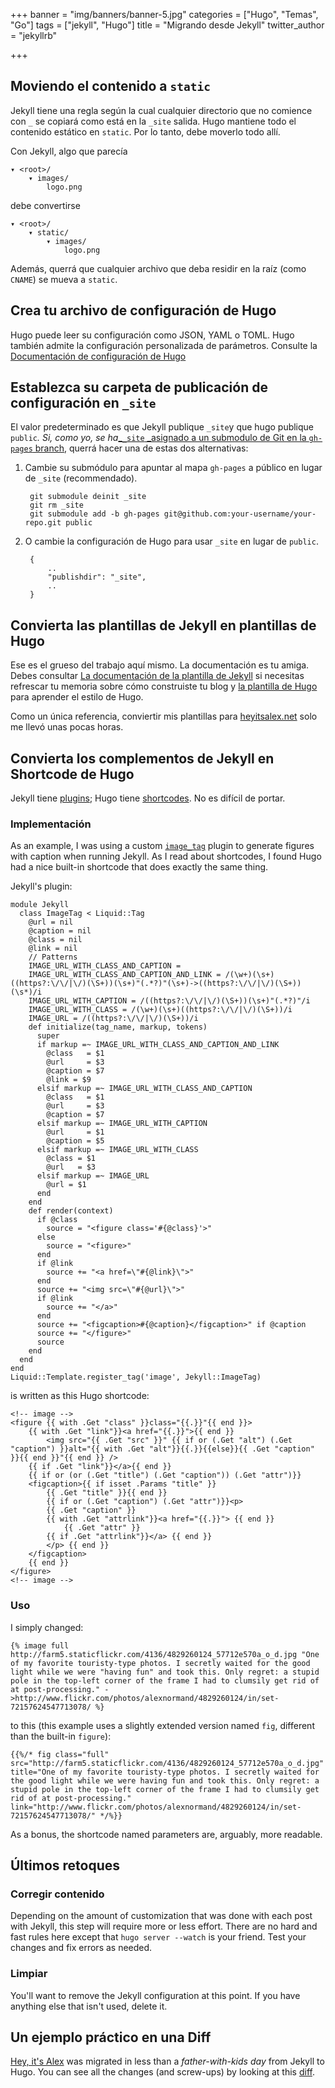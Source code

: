 +++
banner = "img/banners/banner-5.jpg"
categories = ["Hugo", "Temas", "Go"]
tags = ["jekyll", "Hugo"]
title = "Migrando desde Jekyll"
twitter_author = "jekyllrb"

+++
## Moviendo el contenido a `static`

Jekyll tiene una regla según la cual cualquier directorio que no comience con `_` se copiará como está en la `_site` salida. Hugo mantiene todo el contenido estático en `static`. Por lo tanto, debe moverlo todo allí. 

Con Jekyll, algo que parecía

    ▾ <root>/
        ▾ images/
            logo.png

debe convertirse

    ▾ <root>/
        ▾ static/
            ▾ images/
                logo.png

Además, querrá que cualquier archivo que deba residir en la raíz (como `CNAME`) se mueva a `static`.

## Crea tu archivo de configuración de Hugo

Hugo puede leer su configuración como JSON, YAML o TOML. Hugo también admite la configuración personalizada de parámetros. Consulte la[ Documentación de configuración de Hugo](https://app.forestry.io/overview/configuration/)

## Establezca su carpeta de publicación de configuración en `_site`

El valor predeterminado es que Jekyll publique `_site`y que hugo publique `public`_. Si, como yo, se ha_[_`_site` _asignado a un submodulo de Git en la `gh-pages` branch](http://blog.blindgaenger.net/generate_github_pages_in_a_submodule.html), querrá hacer una de estas dos alternativas:

1. Cambie su submódulo para apuntar al mapa `gh-pages` a público en lugar de  `_site` (recommendado).

        git submodule deinit _site
        git rm _site
        git submodule add -b gh-pages git@github.com:your-username/your-repo.git public
2. O cambie la configuración de Hugo para usar  `_site` en lugar de `public`.

        {
            ..
            "publishdir": "_site",
            ..
        }

## Convierta las plantillas de Jekyll en plantillas de Hugo

Ese es el grueso del trabajo aquí mismo. La documentación es tu amiga. Debes consultar [La documentación de la plantilla de Jekyll](http://jekyllrb.com/docs/templates/) si necesitas refrescar tu memoria sobre cómo construiste tu blog y [la plantilla de Hugo](https://gohugo.io/templates/) para aprender el estilo de Hugo.

Como un única referencia, conviertir mis plantillas para [heyitsalex.net](http://heyitsalex.net/) solo me llevó unas pocas horas.

## Convierta los complementos de Jekyll en Shortcode de Hugo

Jekyll tiene [plugins](http://jekyllrb.com/docs/plugins/); Hugo tiene [shortcodes](/doc/shortcodes/). No es difícil de portar.

### Implementación

As an example, I was using a custom [`image_tag`](https://github.com/alexandre-normand/alexandre-normand/blob/74bb12036a71334fdb7dba84e073382fc06908ec/_plugins/image_tag.rb) plugin to generate figures with caption when running Jekyll. As I read about shortcodes, I found Hugo had a nice built-in shortcode that does exactly the same thing.

Jekyll's plugin:

    module Jekyll
      class ImageTag < Liquid::Tag
        @url = nil
        @caption = nil
        @class = nil
        @link = nil
        // Patterns
        IMAGE_URL_WITH_CLASS_AND_CAPTION =
        IMAGE_URL_WITH_CLASS_AND_CAPTION_AND_LINK = /(\w+)(\s+)((https?:\/\/|\/)(\S+))(\s+)"(.*?)"(\s+)->((https?:\/\/|\/)(\S+))(\s*)/i
        IMAGE_URL_WITH_CAPTION = /((https?:\/\/|\/)(\S+))(\s+)"(.*?)"/i
        IMAGE_URL_WITH_CLASS = /(\w+)(\s+)((https?:\/\/|\/)(\S+))/i
        IMAGE_URL = /((https?:\/\/|\/)(\S+))/i
        def initialize(tag_name, markup, tokens)
          super
          if markup =~ IMAGE_URL_WITH_CLASS_AND_CAPTION_AND_LINK
            @class   = $1
            @url     = $3
            @caption = $7
            @link = $9
          elsif markup =~ IMAGE_URL_WITH_CLASS_AND_CAPTION
            @class   = $1
            @url     = $3
            @caption = $7
          elsif markup =~ IMAGE_URL_WITH_CAPTION
            @url     = $1
            @caption = $5
          elsif markup =~ IMAGE_URL_WITH_CLASS
            @class = $1
            @url   = $3
          elsif markup =~ IMAGE_URL
            @url = $1
          end
        end
        def render(context)
          if @class
            source = "<figure class='#{@class}'>"
          else
            source = "<figure>"
          end
          if @link
            source += "<a href=\"#{@link}\">"
          end
          source += "<img src=\"#{@url}\">"
          if @link
            source += "</a>"
          end
          source += "<figcaption>#{@caption}</figcaption>" if @caption
          source += "</figure>"
          source
        end
      end
    end
    Liquid::Template.register_tag('image', Jekyll::ImageTag)

is written as this Hugo shortcode:

    <!-- image -->
    <figure {{ with .Get "class" }}class="{{.}}"{{ end }}>
        {{ with .Get "link"}}<a href="{{.}}">{{ end }}
            <img src="{{ .Get "src" }}" {{ if or (.Get "alt") (.Get "caption") }}alt="{{ with .Get "alt"}}{{.}}{{else}}{{ .Get "caption" }}{{ end }}"{{ end }} />
        {{ if .Get "link"}}</a>{{ end }}
        {{ if or (or (.Get "title") (.Get "caption")) (.Get "attr")}}
        <figcaption>{{ if isset .Params "title" }}
            {{ .Get "title" }}{{ end }}
            {{ if or (.Get "caption") (.Get "attr")}}<p>
            {{ .Get "caption" }}
            {{ with .Get "attrlink"}}<a href="{{.}}"> {{ end }}
                {{ .Get "attr" }}
            {{ if .Get "attrlink"}}</a> {{ end }}
            </p> {{ end }}
        </figcaption>
        {{ end }}
    </figure>
    <!-- image -->

### Uso

I simply changed:

    {% image full http://farm5.staticflickr.com/4136/4829260124_57712e570a_o_d.jpg "One of my favorite touristy-type photos. I secretly waited for the good light while we were "having fun" and took this. Only regret: a stupid pole in the top-left corner of the frame I had to clumsily get rid of at post-processing." ->http://www.flickr.com/photos/alexnormand/4829260124/in/set-72157624547713078/ %}

to this (this example uses a slightly extended version named `fig`, different than the built-in `figure`):

    {{%/* fig class="full" src="http://farm5.staticflickr.com/4136/4829260124_57712e570a_o_d.jpg" title="One of my favorite touristy-type photos. I secretly waited for the good light while we were having fun and took this. Only regret: a stupid pole in the top-left corner of the frame I had to clumsily get rid of at post-processing." link="http://www.flickr.com/photos/alexnormand/4829260124/in/set-72157624547713078/" */%}}

As a bonus, the shortcode named parameters are, arguably, more readable.

## Últimos retoques

### Corregir contenido

Depending on the amount of customization that was done with each post with Jekyll, this step will require more or less effort. There are no hard and fast rules here except that `hugo server --watch` is your friend. Test your changes and fix errors as needed.

### Limpiar

You'll want to remove the Jekyll configuration at this point. If you have anything else that isn't used, delete it.

## Un ejemplo práctico en una Diff

[Hey, it's Alex](http://heyitsalex.net/) was migrated in less than a _father-with-kids day_ from Jekyll to Hugo. You can see all the changes (and screw-ups) by looking at this [diff](https://github.com/alexandre-normand/alexandre-normand/compare/869d69435bd2665c3fbf5b5c78d4c22759d7613a...b7f6605b1265e83b4b81495423294208cc74d610).
